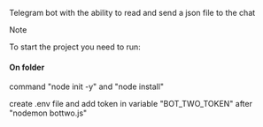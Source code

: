 Telegram bot with the ability to read and send a json file to the chat

> [!NOTE]
> To start the project you need to run:

#### On folder
command "node init -y" and "node install"
>
create .env file and add token in variable "BOT_TWO_TOKEN"
after "nodemon bottwo.js"
